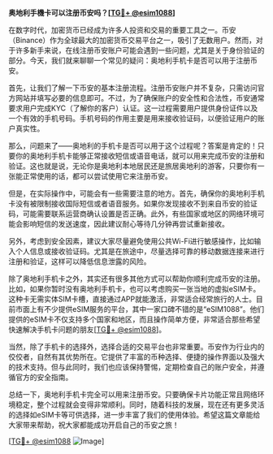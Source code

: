 **奥地利手機卡可以注册币安吗？[[TG💪+ @esim1088](https://t.me/s/esim1088)]**

在数字时代，加密货币已经成为许多人投资和交易的重要工具之一。币安（Binance）作为全球最大的加密货币交易平台之一，吸引了无数用户。然而，对于许多新手来说，在线注册币安账户可能会遇到一些问题，尤其是关于身份验证的部分。今天，我们就来聊聊一个常见的疑问：奥地利手机卡是否可以用于注册币安。

首先，让我们了解一下币安的基本注册流程。注册币安账户并不复杂，只需访问官方网站并填写必要的信息即可。不过，为了确保账户的安全性和合法性，币安通常要求用户完成KYC（了解你的客户）认证。这一过程需要用户提供身份证件以及一个有效的手机号码。手机号码的作用主要是用来接收验证码，以便验证用户的账户真实性。

那么，问题来了——奥地利的手机卡是否可以用于这个过程呢？答案是肯定的！只要你的奥地利手机卡能够正常接收短信或语音电话，就可以用来完成币安的注册和验证。这也就是说，无论你是奥地利本地居民还是旅居奥地利的游客，只要你有一张能正常使用的话，都可以尝试使用它来注册币安。

但是，在实际操作中，可能会有一些需要注意的地方。首先，确保你的奥地利手机卡没有被限制接收国际短信或者语音服务。如果你发现接收不到来自币安的验证码，可能需要联系运营商确认设置是否正确。此外，有些国家或地区的网络环境可能会影响短信的发送速度，因此建议耐心等待几分钟再尝试重新接收。

另外，考虑到安全因素，建议大家尽量避免使用公共Wi-Fi进行敏感操作，比如输入个人信息或接收验证码。尤其是在旅途中，尽量选择可靠的移动数据连接来进行注册和验证，这样可以降低信息泄露的风险。

除了奥地利手机卡之外，其实还有很多其他方式可以帮助你顺利完成币安的注册。比如，如果你暂时没有奥地利手机卡，也可以考虑购买一张当地的虚拟eSIM卡。这种卡无需实体SIM卡槽，直接通过APP就能激活，非常适合经常旅行的人士。目前市面上有不少提供eSIM服务的平台，其中一家口碑不错的是“eSIM1088”。他们提供的eSIM卡不仅支持多个国家和地区，而且操作简单方便，非常适合那些希望快速解决手机卡问题的朋友[[TG💪+ @esim1088](https://t.me/s/esim1088)]。

当然，除了手机卡的选择外，选择合适的交易平台也非常重要。币安作为行业内的佼佼者，自然有其优势所在。它提供了丰富的币种选择、便捷的操作界面以及强大的技术支持。但与此同时，我们也应该保持警惕，定期检查自己的账户安全，并遵循官方的安全指南。

总结一下，奥地利手机卡完全可以用来注册币安。只要确保卡片功能正常且网络环境稳定，整个过程就会变得非常顺利。同时，随着科技的发展，现在还有更多灵活的选择如eSIM卡等可供选择，进一步丰富了我们的使用体验。希望这篇文章能给大家带来帮助，祝大家都能成功开启自己的币安之旅！

[[TG💪+ @esim1088](https://t.me/s/esim1088) ![Image](https://i.postimg.cc/4NQfJmqS/Snipaste-2025-05-13-00-14-12.png)]